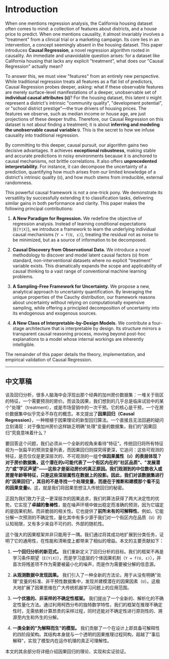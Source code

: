 # Introduction

When one mentions regression analysis, the California housing dataset often comes to mind: a collection of features about districts, and a house price to predict. When one mentions causality, it almost invariably involves a "treatment" from a clinical trial or a marketing campaign. Its core lies in an intervention, a concept seemingly absent in the housing dataset. This paper introduces **Causal Regression**, a novel regression algorithm rooted in causality. An immediate and unavoidable question arises: for a dataset like California housing that lacks any explicit "treatment", what does our "Causal Regression" actually mean?

To answer this, we must view "features" from an entirely new perspective. While traditional regression treats all features as a flat list of predictors, Causal Regression probes deeper, asking: what if these observable features are merely surface-level manifestations of a deeper, unobservable set of **individual causal attributes (`U`)**? For the housing dataset, this latent `U` might represent a district's intrinsic "community quality", "development potential", or "school district prestige"—the true drivers of housing prices. The features we observe, such as median income or house age, are just projections of these deeper truths. Therefore, our Causal Regression on this dataset is not about finding a treatment; it is about **inferring and modeling the unobservable causal variable `U`**. This is the secret to how we infuse causality into traditional regression.

By committing to this deeper, causal pursuit, our algorithm gains two decisive advantages. It achieves **exceptional robustness**, making stable and accurate predictions in noisy environments because it is anchored to causal mechanisms, not brittle correlations. It also offers **unprecedented interpretability**. For instance, it can decompose the uncertainty of a prediction, quantifying how much arises from our limited knowledge of a district's intrinsic quality (`U`), and how much stems from irreducible, external randomness.

This powerful causal framework is not a one-trick pony. We demonstrate its versatility by successfully extending it to classification tasks, delivering similar gains in both performance and clarity. This paper makes the following principal contributions:

1.  **A New Paradigm for Regression.** We redefine the objective of regression analysis. Instead of learning conditional expectations (`E[Y|X]`), we introduce a framework to learn the underlying individual causal mechanisms (`Y = f(U, ε)`), treating the residual not as noise to be minimized, but as a source of information to be decomposed.

2.  **Causal Discovery from Observational Data.** We introduce a novel methodology to discover and model latent causal factors (`U`) from standard, non-interventional datasets where no explicit "treatment" variable exists. This dramatically expands the scope and applicability of causal thinking to a vast range of conventional machine learning problems.

3.  **A Sampling-Free Framework for Uncertainty.** We propose a new, analytical approach to uncertainty quantification. By leveraging the unique properties of the Cauchy distribution, our framework reasons about uncertainty without relying on computationally expensive sampling, while offering a principled decomposition of uncertainty into its endogenous and exogenous sources.

4.  **A New Class of Interpretable-by-Design Models.** We contribute a four-stage architecture that is interpretable by design. Its structure mirrors a transparent causal reasoning process, moving beyond post-hoc explanations to a model whose internal workings are inherently intelligible.

The remainder of this paper details the theory, implementation, and empirical validation of Causal Regression.

---

## 中文草稿

谈及回归分析，很多人脑海中会浮现出那个经典的加州房价数据集：一堆关于街区的特征，一个需要预测的房价。而谈及因果，我们想到的几乎总是临床试验中的某个"处理"（treatment），或是市场营销中的一次干预。它的核心是干预，一个在房价数据集中似乎完全不存在的概念。本文提出了**因果回归（Causal Regression）**，一种根植于因果理论的新型回归算法。一个直接且无法回避的疑问立刻涌现：对于像加州房价这样缺乏明确"处理"变量的数据集，我们的"因果回归"究竟意味着什么？

要回答这个问题，我们必须从一个全新的视角来看待"特征"。传统回归将所有特征视为一张扁平的预测变量列表，而因果回归则探究得更深，它追问：这些可观测的特征，是否仅仅是更深层次的、不可观测的一组**个体因果属性（`U`）**的表层体现？对于房价数据集，这个潜在的`U`可能代表了一个街区内在的"社区品质"、"发展潜力"或"学区声望"——这些才是驱动房价的真正原因。我们观测到的中位数收入或房屋年龄等特征，只是这些深层属性在数据上的投影。因此，我们对该数据集进行的"因果回归"，其目的不是寻找一个处理变量，而是在于**推断和建模那个看不见的因果变量`U`**。这，就是我们将因果思想注入传统回归的秘密。

正因为我们致力于这一更深层次的因果追求，我们的算法获得了两大决定性的优势。它实现了**卓越的鲁棒性**，能在噪声环境中做出稳定而准确的预测，因为它锚定的是因果机制，而非脆弱的相关性。它也提供了**前所未有的可解释性**。例如，它能分解一次预测的不确定性，量化其中有多少源于我们对一个街区内在品质（`U`）的认知局限，又有多少来自不可约的、外部的随机性。

这个强大的因果框架并非只能用于一隅。我们通过将其成功地扩展到分类任务，证明了它的通用性，在性能和清晰度上都带来了相似的增益。本文的主要贡献如下：

1.  **一个回归分析的新范式。** 我们重新定义了回归分析的目标。我们的框架不再是学习条件期望（`E[Y|X]`），而是学习底层的个体因果机制（`Y = f(U, ε)`），并首次将残差项不作为需要被最小化的噪声，而是作为需要被分解的信息源。

2.  **从观测数据中发现因果。** 我们引入了一种全新的方法论，用于从没有明确"处理"变量的标准、非干预性数据集中，发现并建模潜在的因果因素（`U`）。这极大地扩展了因果思维在广大传统机器学习问题上的应用范围。

3.  **一个优雅的、非采样的不确定性框架。** 我们提出了一个全新的、解析化的不确定性量化方法。通过利用柯西分布的独特数学特性，我们的框架在推理不确定性时，无需依赖计算昂贵的采样过程，同时还能对不确定性进行原则性的、溯源至内生和外生的分解。

4.  **一类全新的"为解释而生"的模型。** 我们贡献了一个在设计上即具备可解释性的四阶段架构。其结构本身就与一个透明的因果推理过程同构，超越了"事后解释"，实现了模型内在运作机理的真正可理解性。

本文的其余部分将详细介绍因果回归的理论、实现和实证验证。